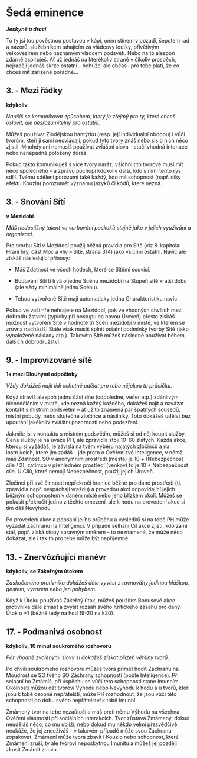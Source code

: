 
# Šedá eminence

***Jeskyně a draci***

To ty jsi tou pověstnou postavou v kápi, oním stínem v pozadí, šepotem rad a názorů, služebníkem tahajícím za vládcovy loutky, přívětivým velkovezírem nebo neznámým vládcem podsvětí. Nebo na to alespoň zdárně aspiruješ. Ať už jednáš na kterékoliv straně v číkoliv prospěch, nejraději jednáš skrze ostatní - bohužel ale občas i pro tebe platí, že co chceš mít zařízené pořádně...

## 3. - Mezi řádky

**kdykoliv**

*Naučíš se komunikovat způsobem, který je zřejmý pro ty, které chceš oslovit, ale nesrozumitelný pro ostatní.*

Můžeš používat Zlodějskou hantýrku (resp. její individuální obdobu) i vůči tvorům, kteří ji sami neovládají, pokud tyto tvory znáš nebo sis o nich něco zjistil. Mnohdy ani nemusíš používat zvláštní slova – stačí vhodná intonace nebo nenápadně položený důraz.

Pokud takto komunikuješ s více tvory naráz, všichni tito tvorové musí mít něco společného – a zprávu pochopí kdokoliv další, kdo s nimi tento rys sdílí. Tvému sdělení porozumí také každý, kdo má schopnost (např. díky efektu Kouzla) porozumět významu jazyků či kódů, které nezná.

## 3. - Snování Sítí

**v Mezidobí**

*Máš nedostižný talent ve verbování poskoků stejně jako v jejich využívání a organizaci.*

Pro tvorbu Sítí v Mezidobí použij běžná pravidla pro Sítě (viz 8. kapitola: Hraní hry, část Moc a vliv – Sítě, strana 314) jako všichni ostatní. Navíc ale získáš následující přínosy:

* Máš Zdatnost ve všech hodech, které se Sítěmi souvisí.

* Budování Sítí ti trvá o jednu Scénu mezidobí na Stupeň sítě kratší dobu (ale vždy minimálně jednu Scénu).

* Tebou vytvořené Sítě mají automaticky jednu Charakteristiku navíc.

Pokud ve vaší hře nehrajete na Mezidobí, pak ve vhodných chvílích mezi dobrodružstvími (typicky při postupu na novou Úroveň) přesto získáš možnost vytvoření Sítě v hodnotě tří Scén mezidobí v místě, ve kterém se zrovna nacházíš. Stále však musíš splnit ostatní podmínky tvorby Sítě (jako vynaložené náklady atp.). Takovéto Sítě můžeš následně používat během dalších dobrodružství.

## 9. - Improvizované sítě

**1x mezi Dlouhými odpočinky**

*Vždy dokážeš najít lidi ochotné udělat pro tebe nějakou tu prácičku.*

Když strávíš alespoň jednu část dne (odpoledne, večer atp.) zdánlivým nicneděláním v místě, kde nezná každý každého, dokážeš najít a navázat kontakt s místním podsvětím – ať už to znamená pár špatných sousedů, místní pobudy, nebo skutečné zločince a násilníky. Toto dokážeš udělat bez upoutání jakékoliv zvláštní pozornosti nebo podezření.

Jakmile jsi v kontaktu s místním podsvětím, můžeš si od něj koupit služby. Cena služby je na úvaze PH, ale zpravidla stojí 10–60 zlatých. Každá akce, kterou si vyžádáš, je závislá na tvém výběru najatých zločinců a na instrukcích, které jim zadáš – jde proto o Ověření tvé Inteligence, v němž máš Zdatnost. SO v anonymním prostředí (města) je 10 + (Nebezpečnost cíle / 2), zatímco v přehledném prostředí (venkov) to je 10 + Nebezpečnost cíle. U Cílů, které nemají Nebezpečnost, použij jejich Úroveň.

Zločinci při své činnosti nepřekročí hranice běžné pro dané prostředí (tj. zpravidla např. nespáchají vraždu) a provedou akci odpovídající jejich běžným schopnostem v daném místě nebo jeho blízkém okolí. Můžeš se pokusit překročit jedno z těchto omezení, ale k hodu na provedení akce si tím dáš Nevýhodu.

Po provedení akce a popsání jejího průběhu a výsledků si na tobě PH může vyžádat Záchranu na Inteligenci. V případě selhání Cíl akce zjistí, kdo za ní stál, popř. získá stopy správným směrem – to neznamená, že může něco dokázat, ale i tak to pro tebe může být nepříjemné.

## 13. - Znervózňující manévr

**kdykoliv, se Zákeřným útokem**

*Zaskočeného protivníka dokážeš dále vyvést z rovnováhy jedinou hláškou, gestem, výrazem nebo jen pohybem.*

Když k Útoku používáš Zákeřný útok, můžeš použitím Bonusové akce protivníka dále zmást a zvýšit rozsah svého Kritického zásahu pro daný Útok o +1 (běžně tedy na hod 19-20 na k20).

## 17\. - Podmanivá osobnost

**kdykoliv, 10 minut soukromého rozhovoru** 

*Pár vhodně zvolenými slovy si dokážeš získat přízeň většiny tvorů.*

Po chvíli soukromého rozhovoru můžeš tvora přimět hodit Záchranu na Moudrost se SO tvého SO Záchrany schopností (podle Inteligence). Při selhání ho Zmámíš, při úspěchu se vůči této schopnosti stane Imunním. Okolnosti můžou dát tvorovi Výhodu nebo Nevýhodu k hodu a u tvorů, kteří jsou k tobě osobně nepřátelští, může PH rozhodnout, že jsou vůči této schopnosti po dobu svého nepřátelství k tobě Imunní.

Zmámený tvor na tebe nezaútočí a máš proti němu Výhodu na všechna Ověření vlastností při sociálních interakcích. Tvor zůstává Zmámený, dokud neuděláš něco, co mu ublíží, nebo dokud mu někdo velmi přesvědčivě neukáže, že jej zneužíváš - v takovém případě může svou Záchranu zopakovat. Zmámení může tvora zbavit i Kouzlo nebo schopnost, které Zmámení zruší, ty ale tvorovi neposkytnou Imunitu a můžeš jej později zkusit Zmámit znovu.
